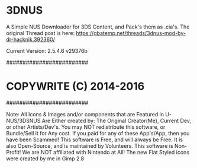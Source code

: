 # 3DNUS
A Simple NUS Downloader for 3DS Content, and Pack's them as .cia's. 
The original Thread post is here: https://gbatemp.net/threads/3dnus-mod-by-dr-hacknik.392360/

Current Version: 2.5.4.6 v29376b

#########################
# COPYWRITE (C) 2014-2016
#########################



Note: All Icons & Images and/or components that are Featured in U-NUS/3DSNUS Are Either created by:
The Original Creator(Me), Current Dev, or other Artists/Dev's. You may NOT redistribute this software, or 
Bundle/Sell it for Any cost. If you paid for any of these App's/App, then you have been Scammed!
This software is Free, and will always be Free. It is also Open-Source, and is maintained by Volunteers.
This software is Non-Profit!
We are NOT affiliated with Nintendo at All!
The new Flat Styled icons were created by me
in Gimp 2.8
